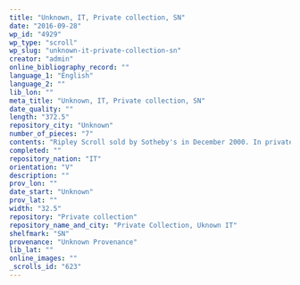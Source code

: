 ```yaml
---
title: "Unknown, IT, Private collection, SN"
date: "2016-09-28"
wp_id: "4929"
wp_type: "scroll"
wp_slug: "unknown-it-private-collection-sn"
creator: "admin"
online_bibliography_record: ""
language_1: "English"
language_2: ""
lib_lon: ""
meta_title: "Unknown, IT, Private collection, SN"
date_quality: ""
length: "372.5"
repository_city: "Unknown"
number_of_pieces: "7"
contents: "Ripley Scroll sold by Sotheby's in December 2000. In private collection thought to now be in Italy with no published description."
completed: ""
repository_nation: "IT"
orientation: "V"
description: ""
prov_lon: ""
date_start: "Unknown"
prov_lat: ""
width: "32.5"
repository: "Private collection"
repository_name_and_city: "Private Collection, Uknown IT"
shelfmark: "SN"
provenance: "Unknown Provenance"
lib_lat: ""
online_images: ""
_scrolls_id: "623"
---
```



